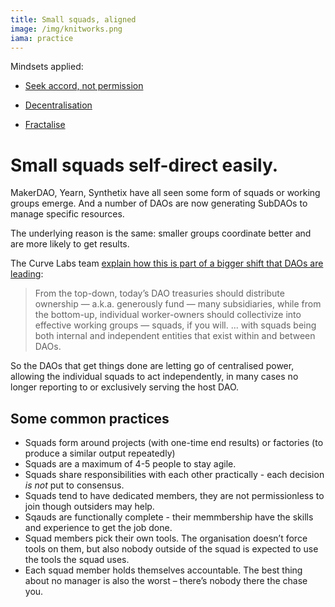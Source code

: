 ```yaml
---
title: Small squads, aligned
image: /img/knitworks.png
iama: practice
---
```



Mindsets applied: 

- [Seek accord, not permission](/mindsets/permissionless/)
- [Decentralisation](/mindsets/decentralisation/)

- [Fractalise](/mindsets/fractals/)

# Small squads self-direct easily. 

MakerDAO, Yearn, Synthetix have all seen some form of squads or working groups emerge. And a number of DAOs are now generating SubDAOs to manage specific resources. 

The underlying reason is the same: smaller groups coordinate better and are more likely to get results.

The Curve Labs team [explain how this is part of a bigger shift that DAOs are leading](https://blog.curvelabs.eu/ownership-in-cryptonetworks-96f13f4a113e):

> From the top-down, today’s DAO treasuries should distribute ownership — a.k.a. generously fund — many subsidiaries, while from the bottom-up, individual worker-owners should collectivize into effective working groups — squads, if you will. ... with squads being both internal and independent entities that exist within and between DAOs.

So the DAOs that get things done are letting go of centralised power, allowing the individual squads to act independently, in many cases no longer reporting to or exclusively serving the host DAO.

## Some common practices

- Squads form around projects (with one-time end results) or factories (to produce a similar output repeatedly) 
- Squads are a maximum of 4-5 people to stay agile. 
- Squads share responsibilities with each other practically - each decision *is not* put to consensus.
- Squads tend to have dedicated members, they are not permissionless to join though outsiders may help.
- Sqauds are functionally complete - their memmbership have the skills and experience to get the job done.
- Squad members pick their own tools. The organisation doesn’t force tools on them, but also nobody outside of the squad is expected to use the tools the squad uses.
- Each squad member holds themselves accountable. The best thing about no manager is also the worst – there’s nobody there the chase you.
